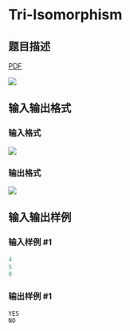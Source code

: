 # Tri-Isomorphism

## 题目描述

[problemUrl]: https://uva.onlinejudge.org/index.php?option=com_onlinejudge&Itemid=8&category=25&page=show_problem&problem=2388

[PDF](https://uva.onlinejudge.org/external/113/p11393.pdf)

![](https://cdn.luogu.com.cn/upload/vjudge_pic/UVA11393/3a2532147497ede4374a5350fa3689ec3e60e982.png)

## 输入输出格式

### 输入格式

![](https://cdn.luogu.com.cn/upload/vjudge_pic/UVA11393/1c1f5bf4c63c8d38b5f3c0d9166565ae55e454d3.png)

### 输出格式

![](https://cdn.luogu.com.cn/upload/vjudge_pic/UVA11393/2428134829da6542eafc36ff6ea1e62ba020add2.png)

## 输入输出样例

### 输入样例 #1

```cpp
4
5
0
```


### 输出样例 #1

```cpp
YES
NO
```



